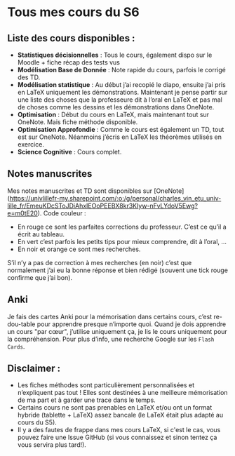 # Tous mes cours du S6

## Liste des cours disponibles :
- **Statistiques décisionnelles** : Tous le cours, également dispo sur le Moodle + fiche récap des tests vus
- **Modélisation Base de Donnée** : Note rapide du cours, parfois le corrigé des TD.
- **Modélisation statistique** : Au début j’ai recopié le diapo, ensuite j’ai pris en LaTeX uniquement les démonstrations. Maintenant je pense partir sur une liste des choses que la professeure dit à l’oral en LaTeX et pas mal de choses comme les dessins et les démonstrations dans OneNote.
- **Optimisation** : Début du cours en LaTeX, mais maintenant tout sur OneNote. Mais fiche méthode disponible.
- **Optimisation Approfondie** : Comme le cours est également un TD, tout est sur OneNote. Néanmoins j’écris en LaTeX les théorèmes utilisés en exercice.
- **Science Cognitive** : Cours complet.

## Notes manuscrites
Mes notes manuscrites et TD sont disponibles sur [OneNote] (https://univlillefr-my.sharepoint.com/:o:/g/personal/charles_vin_etu_univ-lille_fr/EmeuKDcSToJDiAhxIEOoPEEBX8kr3KIyw-nFvLYdoV5Ewg?e=m0tE20).
Code couleur :
- En rouge ce sont les parfaites corrections du professeur. C’est ce qu’il a écrit au tableau.
- En vert c’est parfois les petits tips pour mieux comprendre, dit à l’oral, ...
- En noir et orange ce sont mes recherches.

S’il n’y a pas de correction à mes recherches (en noir) c’est que normalement j’ai eu la bonne réponse et bien rédigé (souvent une tick rouge confirme que j’ai bon).

## Anki
Je fais des cartes Anki pour la mémorisation dans certains cours, c’est re-dou-table pour apprendre presque n’importe quoi. Quand je dois apprendre un cours "par cœur", j’utilise uniquement ça, je lis le cours uniquement pour la compréhension.
Pour plus d’info, une recherche Google sur les `Flash Cards`.

## Disclaimer :
- Les fiches méthodes sont particulièrement personnalisées et n’expliquent pas tout ! Elles sont destinées à une meilleure mémorisation de ma part et à garder une trace dans le temps.
- Certains cours ne sont pas prenables en LaTeX et/ou ont un format hybride (tablette + LaTeX) assez bancale (le LaTeX était plus adapté au cours du S5).
- Il y a des fautes de frappe dans mes cours LaTeX, si c'est le cas, vous pouvez faire une Issue GitHub (si vous connaissez et sinon tentez ça vous servira plus tard!).
